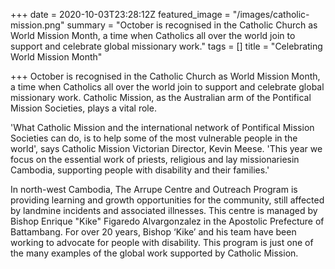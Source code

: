+++
date = 2020-10-03T23:28:12Z
featured_image = "/images/catholic-mission.png"
summary = "October is recognised in the Catholic Church as World Mission Month, a time when Catholics all over the world join to support and celebrate global missionary work."
tags = []
title = "Celebrating World Mission Month"

+++
October is recognised in the Catholic Church as World Mission Month, a time when Catholics all over the world join to support and celebrate global missionary work. Catholic Mission, as the Australian arm of the Pontifical Mission Societies, plays a vital role. 

'What Catholic Mission and the international network of Pontifical Mission Societies can do, is to help some of the most vulnerable people in the world', says Catholic Mission Victorian Director, Kevin Meese. 'This year we focus on the essential work of priests, religious and lay missionariesin Cambodia, supporting people with disability and their families.' 

In north-west Cambodia, The Arrupe Centre and Outreach Program is providing learning and growth opportunities for the community, still affected by landmine incidents and associated illnesses. This centre is managed by Bishop Enrique "Kike" Figaredo Alvargonzalez in the Apostolic Prefecture of Battambang. For over 20 years, Bishop ‘Kike’ and his team have been working to advocate for people with disability. This program is just one of the many examples of the global work supported by Catholic Mission.